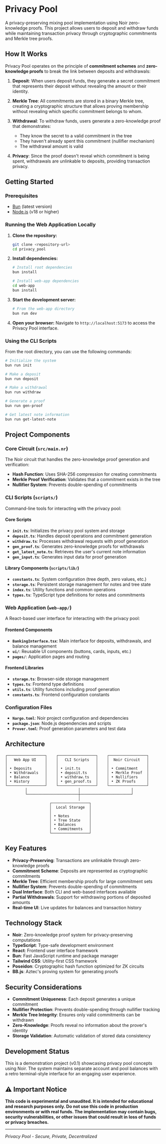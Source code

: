 # Privacy Pool

A privacy-preserving mixing pool implementation using Noir zero-knowledge proofs. This project allows users to deposit and withdraw funds while maintaining transaction privacy through cryptographic commitments and Merkle tree proofs.

## How It Works

Privacy Pool operates on the principle of **commitment schemes** and **zero-knowledge proofs** to break the link between deposits and withdrawals:

1. **Deposit**: When users deposit funds, they generate a secret commitment that represents their deposit without revealing the amount or their identity.

2. **Merkle Tree**: All commitments are stored in a binary Merkle tree, creating a cryptographic structure that allows proving membership without revealing which specific commitment belongs to whom.

3. **Withdrawal**: To withdraw funds, users generate a zero-knowledge proof that demonstrates:
   - They know the secret to a valid commitment in the tree
   - They haven't already spent this commitment (nullifier mechanism)
   - The withdrawal amount is valid

4. **Privacy**: Since the proof doesn't reveal which commitment is being spent, withdrawals are unlinkable to deposits, providing transaction privacy.

## Getting Started

### Prerequisites
- [Bun](https://bun.sh) (latest version)
- [Node.js](https://nodejs.org) (v18 or higher)

### Running the Web Application Locally

1. **Clone the repository:**
   ```bash
   git clone <repository-url>
   cd privacy_pool
   ```

2. **Install dependencies:**
   ```bash
   # Install root dependencies
   bun install
   
   # Install web-app dependencies
   cd web-app
   bun install
   ```

3. **Start the development server:**
   ```bash
   # From the web-app directory
   bun run dev
   ```

4. **Open your browser:**
   Navigate to `http://localhost:5173` to access the Privacy Pool interface.

### Using the CLI Scripts

From the root directory, you can use the following commands:

```bash
# Initialize the system
bun run init

# Make a deposit
bun run deposit

# Make a withdrawal
bun run withdraw

# Generate a proof
bun run gen-proof

# Get latest note information
bun run get-latest-note
```

## Project Components

### Core Circuit (`src/main.nr`)
The Noir circuit that handles the zero-knowledge proof generation and verification:
- **Hash Function**: Uses SHA-256 compression for creating commitments
- **Merkle Proof Verification**: Validates that a commitment exists in the tree
- **Nullifier System**: Prevents double-spending of commitments

### CLI Scripts (`scripts/`)
Command-line tools for interacting with the privacy pool:

#### Core Scripts
- **`init.ts`**: Initializes the privacy pool system and storage
- **`deposit.ts`**: Handles deposit operations and commitment generation
- **`withdraw.ts`**: Processes withdrawal requests with proof generation
- **`gen_proof.ts`**: Generates zero-knowledge proofs for withdrawals
- **`get_latest_note.ts`**: Retrieves the user's current note information
- **`gen_input.ts`**: Generates input data for proof generation

#### Library Components (`scripts/lib/`)
- **`constants.ts`**: System configuration (tree depth, zero values, etc.)
- **`storage.ts`**: Persistent storage management for notes and tree state
- **`index.ts`**: Utility functions and common operations
- **`types.ts`**: TypeScript type definitions for notes and commitments

### Web Application (`web-app/`)
A React-based user interface for interacting with the privacy pool:

#### Frontend Components
- **`BankingInterface.tsx`**: Main interface for deposits, withdrawals, and balance management
- **`ui/`**: Reusable UI components (buttons, cards, inputs, etc.)
- **`pages/`**: Application pages and routing

#### Frontend Libraries
- **`storage.ts`**: Browser-side storage management
- **`types.ts`**: Frontend type definitions
- **`utils.ts`**: Utility functions including proof generation
- **`constants.ts`**: Frontend configuration constants

### Configuration Files
- **`Nargo.toml`**: Noir project configuration and dependencies
- **`package.json`**: Node.js dependencies and scripts
- **`Prover.toml`**: Proof generation parameters and test data

## Architecture

```
┌─────────────────┐    ┌─────────────────┐    ┌─────────────────┐
│   Web App UI    │    │   CLI Scripts   │    │  Noir Circuit   │
│                 │    │                 │    │                 │
│ • Deposits      │    │ • init.ts       │    │ • Commitment    │
│ • Withdrawals   │    │ • deposit.ts    │    │ • Merkle Proof  │
│ • Balance       │    │ • withdraw.ts   │    │ • Nullifiers    │
│ • History       │    │ • gen_proof.ts  │    │ • ZK Proofs     │
└─────────────────┘    └─────────────────┘    └─────────────────┘
         │                       │                       │
         └───────────────────────┼───────────────────────┘
                                 │
                    ┌─────────────────┐
                    │  Local Storage  │
                    │                 │
                    │ • Notes         │
                    │ • Tree State    │
                    │ • Balances      │
                    │ • Commitments   │
                    └─────────────────┘
```

## Key Features

- **Privacy-Preserving**: Transactions are unlinkable through zero-knowledge proofs
- **Commitment Scheme**: Deposits are represented as cryptographic commitments
- **Merkle Tree**: Efficient membership proofs for large commitment sets
- **Nullifier System**: Prevents double-spending of commitments
- **Dual Interface**: Both CLI and web-based interfaces available
- **Partial Withdrawals**: Support for withdrawing portions of deposited amounts
- **Real-time UI**: Live updates for balances and transaction history

## Technology Stack

- **Noir**: Zero-knowledge proof system for privacy-preserving computations
- **TypeScript**: Type-safe development environment
- **React**: Frontend user interface framework
- **Bun**: Fast JavaScript runtime and package manager
- **Tailwind CSS**: Utility-first CSS framework
- **Poseidon**: Cryptographic hash function optimized for ZK circuits
- **BB.js**: Aztec's proving system for generating proofs

## Security Considerations

- **Commitment Uniqueness**: Each deposit generates a unique commitment
- **Nullifier Protection**: Prevents double-spending through nullifier tracking
- **Merkle Tree Integrity**: Ensures only valid commitments can be withdrawn
- **Zero-Knowledge**: Proofs reveal no information about the prover's identity
- **Storage Validation**: Automatic validation of stored data consistency

## Development Status

This is a demonstration project (v0.1) showcasing privacy pool concepts using Noir. The system maintains separate account and pool balances with a retro terminal-style interface for an engaging user experience.

## ⚠️ Important Notice

**This code is experimental and unaudited. It is intended for educational and research purposes only. Do not use this code in production environments or with real funds. The implementation may contain bugs, security vulnerabilities, or other issues that could result in loss of funds or privacy breaches.**

---

*Privacy Pool - Secure, Private, Decentralized*
